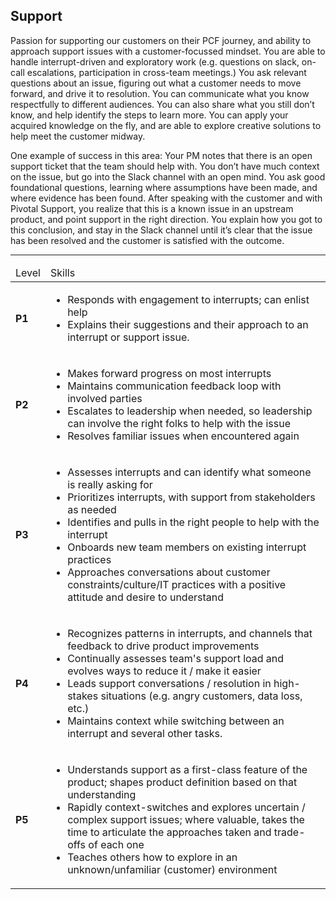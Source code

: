 <!--- This file was GENERATED.  Do not edit it directly.  Instead, edit the corresponding YAML file --->
## Support

Passion for supporting our customers on their PCF journey, and ability to approach support issues with a customer-focussed mindset. You are able to handle interrupt-driven and exploratory work (e.g. questions on slack, on-call escalations, participation in cross-team meetings.) You ask relevant questions about an issue, figuring out what a customer needs to move forward, and drive it to resolution. You can communicate what you know respectfully to different audiences. You can also share what you still don’t know, and help identify the steps to learn more. You can apply your acquired knowledge on the fly, and are able to explore creative solutions to help meet the customer midway.

One example of success in this area: Your PM notes that there is an open support ticket that the team should help with. You don’t have much context on the issue, but go into the Slack channel with an open mind. You ask good foundational questions, learning where assumptions have been made, and where evidence has been found. After speaking with the customer and with Pivotal Support, you realize that this is a known issue in an upstream product, and point support in the right direction. You explain how you got to this conclusion, and stay in the Slack channel until it’s clear that the issue has been resolved and the customer is satisfied with the outcome.

---

<table>
<tbody>

<thead>
<td>Level</td><td>Skills</td>
</thead>

<tr>
<td><strong>P1</strong></td>
<td valign="top"><ul>
  <li>Responds with engagement to interrupts; can enlist help</li>

  <li>Explains their suggestions and their approach to an interrupt or support issue.</li>
</ul></td>
</tr>

<tr>
<td><strong>P2</strong></td>
<td valign="top"><ul>
  <li>Makes forward progress on most interrupts</li>

  <li>Maintains communication feedback loop with involved parties</li>

  <li>Escalates to leadership when needed, so leadership can involve the right folks to help with the issue</li>

  <li>Resolves familiar issues when encountered again</li>
</ul></td>
</tr>

<tr>
<td><strong>P3</strong></td>
<td valign="top"><ul>
  <li>Assesses interrupts and can identify what someone is really asking for</li>

  <li>Prioritizes interrupts, with support from stakeholders as needed</li>

  <li>Identifies and pulls in the right people to help with the interrupt</li>

  <li>Onboards new team members on existing interrupt practices</li>

  <li>Approaches conversations about customer constraints/culture/IT practices with a positive attitude and desire to understand</li>
</ul></td>
</tr>

<tr>
<td><strong>P4</strong></td>
<td valign="top"><ul>
  <li>Recognizes patterns in interrupts, and channels that feedback to drive product improvements</li>

  <li>Continually assesses team's support load and evolves ways to reduce it / make it easier</li>

  <li>Leads support conversations / resolution in high-stakes situations (e.g. angry customers, data loss, etc.)</li>

  <li>Maintains context while switching between an interrupt and several other tasks.</li>
</ul></td>
</tr>

<tr>
<td><strong>P5</strong></td>
<td valign="top"><ul>
  <li>Understands support as a first-class feature of the product; shapes product definition based on that understanding</li>

  <li>Rapidly context-switches and explores uncertain / complex support issues; where valuable, takes the time to articulate the approaches taken and trade-offs of each one</li>

  <li>Teaches others how to explore in an unknown/unfamiliar (customer) environment</li>
</ul></td>
</tr>



</tbody></table>
